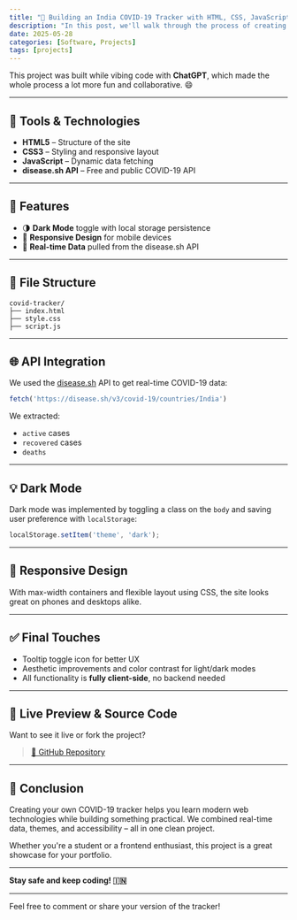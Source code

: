 ```yaml
---
title: "🦠 Building an India COVID-19 Tracker with HTML, CSS, JavaScript"
description: "In this post, we'll walk through the process of creating a responsive, interactive, and visually appealing COVID-19 tracker specifically for India using HTML, CSS, JavaScript"
date: 2025-05-28
categories: [Software, Projects]
tags: [projects]
---
```


This project was built while vibing code with **ChatGPT**, which made the whole process a lot more fun and collaborative. 😄

---

## 🔧 Tools & Technologies

* **HTML5** – Structure of the site
* **CSS3** – Styling and responsive layout
* **JavaScript** – Dynamic data fetching
* **disease.sh API** – Free and public COVID-19 API

---

## 🎨 Features

* 🌗 **Dark Mode** toggle with local storage persistence
* 📱 **Responsive Design** for mobile devices
* 🔄 **Real-time Data** pulled from the disease.sh API

---

## 📁 File Structure

```plaintext
covid-tracker/
├── index.html
├── style.css
├── script.js
```

---

## 🌐 API Integration

We used the [disease.sh](https://disease.sh/) API to get real-time COVID-19 data:

```js
fetch('https://disease.sh/v3/covid-19/countries/India')
```

We extracted:

* `active` cases
* `recovered` cases
* `deaths`

---

## 💡 Dark Mode

Dark mode was implemented by toggling a class on the `body` and saving user preference with `localStorage`:

```js
localStorage.setItem('theme', 'dark');
```

---

## 📱 Responsive Design

With max-width containers and flexible layout using CSS, the site looks great on phones and desktops alike.

---

## ✅ Final Touches

* Tooltip toggle icon for better UX
* Aesthetic improvements and color contrast for light/dark modes
* All functionality is **fully client-side**, no backend needed

---

## 🚀 Live Preview & Source Code

Want to see it live or fork the project?

> [🔗 GitHub Repository](https://github.com/lakshyagithub/covid-tracker)

---

## 🙌 Conclusion

Creating your own COVID-19 tracker helps you learn modern web technologies while building something practical. We combined real-time data, themes, and accessibility – all in one clean project.

Whether you're a student or a frontend enthusiast, this project is a great showcase for your portfolio.

---

**Stay safe and keep coding! 🇮🇳**

---

Feel free to comment or share your version of the tracker!
